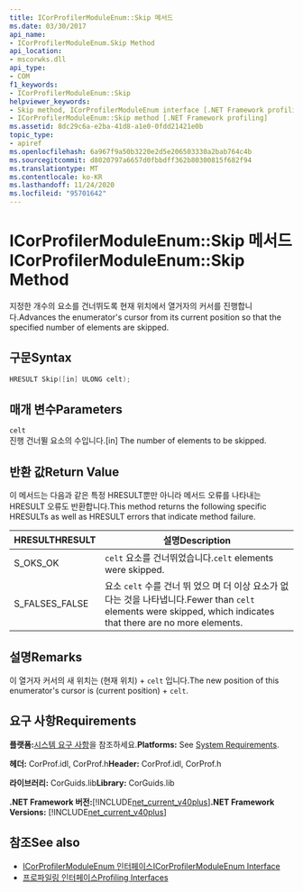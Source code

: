 ```yaml
---
title: ICorProfilerModuleEnum::Skip 메서드
ms.date: 03/30/2017
api_name:
- ICorProfilerModuleEnum.Skip Method
api_location:
- mscorwks.dll
api_type:
- COM
f1_keywords:
- ICorProfilerModuleEnum::Skip
helpviewer_keywords:
- Skip method, ICorProfilerModuleEnum interface [.NET Framework profiling]
- ICorProfilerModuleEnum::Skip method [.NET Framework profiling]
ms.assetid: 8dc29c6a-e2ba-41d8-a1e0-0fdd21421e0b
topic_type:
- apiref
ms.openlocfilehash: 6a967f9a50b3220e2d5e206503330a2bab764c4b
ms.sourcegitcommit: d8020797a6657d0fbbdff362b80300815f682f94
ms.translationtype: MT
ms.contentlocale: ko-KR
ms.lasthandoff: 11/24/2020
ms.locfileid: "95701642"
---
```

# <a name="icorprofilermoduleenumskip-method"></a><span data-ttu-id="19772-102">ICorProfilerModuleEnum::Skip 메서드</span><span class="sxs-lookup"><span data-stu-id="19772-102">ICorProfilerModuleEnum::Skip Method</span></span>

<span data-ttu-id="19772-103">지정한 개수의 요소를 건너뛰도록 현재 위치에서 열거자의 커서를 진행합니다.</span><span class="sxs-lookup"><span data-stu-id="19772-103">Advances the enumerator's cursor from its current position so that the specified number of elements are skipped.</span></span>  
  
## <a name="syntax"></a><span data-ttu-id="19772-104">구문</span><span class="sxs-lookup"><span data-stu-id="19772-104">Syntax</span></span>  
  
```cpp  
HRESULT Skip([in] ULONG celt);  
```  
  
## <a name="parameters"></a><span data-ttu-id="19772-105">매개 변수</span><span class="sxs-lookup"><span data-stu-id="19772-105">Parameters</span></span>  

 `celt`  
 <span data-ttu-id="19772-106">진행 건너뛸 요소의 수입니다.</span><span class="sxs-lookup"><span data-stu-id="19772-106">[in] The number of elements to be skipped.</span></span>  
  
## <a name="return-value"></a><span data-ttu-id="19772-107">반환 값</span><span class="sxs-lookup"><span data-stu-id="19772-107">Return Value</span></span>  

 <span data-ttu-id="19772-108">이 메서드는 다음과 같은 특정 HRESULT뿐만 아니라 메서드 오류를 나타내는 HRESULT 오류도 반환합니다.</span><span class="sxs-lookup"><span data-stu-id="19772-108">This method returns the following specific HRESULTs as well as HRESULT errors that indicate method failure.</span></span>  
  
|<span data-ttu-id="19772-109">HRESULT</span><span class="sxs-lookup"><span data-stu-id="19772-109">HRESULT</span></span>|<span data-ttu-id="19772-110">설명</span><span class="sxs-lookup"><span data-stu-id="19772-110">Description</span></span>|  
|-------------|-----------------|  
|<span data-ttu-id="19772-111">S_OK</span><span class="sxs-lookup"><span data-stu-id="19772-111">S_OK</span></span>|<span data-ttu-id="19772-112">`celt` 요소를 건너뛰었습니다.</span><span class="sxs-lookup"><span data-stu-id="19772-112">`celt` elements were skipped.</span></span>|  
|<span data-ttu-id="19772-113">S_FALSE</span><span class="sxs-lookup"><span data-stu-id="19772-113">S_FALSE</span></span>|<span data-ttu-id="19772-114">요소 `celt` 수를 건너 뛰 었으 며 더 이상 요소가 없다는 것을 나타냅니다.</span><span class="sxs-lookup"><span data-stu-id="19772-114">Fewer than `celt` elements were skipped, which indicates that there are no more elements.</span></span>|  
  
## <a name="remarks"></a><span data-ttu-id="19772-115">설명</span><span class="sxs-lookup"><span data-stu-id="19772-115">Remarks</span></span>  

 <span data-ttu-id="19772-116">이 열거자 커서의 새 위치는 (현재 위치) + `celt` 입니다.</span><span class="sxs-lookup"><span data-stu-id="19772-116">The new position of this enumerator's cursor is (current position) + `celt`.</span></span>  
  
## <a name="requirements"></a><span data-ttu-id="19772-117">요구 사항</span><span class="sxs-lookup"><span data-stu-id="19772-117">Requirements</span></span>  

 <span data-ttu-id="19772-118">**플랫폼:**[시스템 요구 사항](../../get-started/system-requirements.md)을 참조하세요.</span><span class="sxs-lookup"><span data-stu-id="19772-118">**Platforms:** See [System Requirements](../../get-started/system-requirements.md).</span></span>  
  
 <span data-ttu-id="19772-119">**헤더:** CorProf.idl, CorProf.h</span><span class="sxs-lookup"><span data-stu-id="19772-119">**Header:** CorProf.idl, CorProf.h</span></span>  
  
 <span data-ttu-id="19772-120">**라이브러리:** CorGuids.lib</span><span class="sxs-lookup"><span data-stu-id="19772-120">**Library:** CorGuids.lib</span></span>  
  
 <span data-ttu-id="19772-121">**.NET Framework 버전:**[!INCLUDE[net_current_v40plus](../../../../includes/net-current-v40plus-md.md)]</span><span class="sxs-lookup"><span data-stu-id="19772-121">**.NET Framework Versions:** [!INCLUDE[net_current_v40plus](../../../../includes/net-current-v40plus-md.md)]</span></span>  
  
## <a name="see-also"></a><span data-ttu-id="19772-122">참조</span><span class="sxs-lookup"><span data-stu-id="19772-122">See also</span></span>

- [<span data-ttu-id="19772-123">ICorProfilerModuleEnum 인터페이스</span><span class="sxs-lookup"><span data-stu-id="19772-123">ICorProfilerModuleEnum Interface</span></span>](icorprofilermoduleenum-interface.md)
- [<span data-ttu-id="19772-124">프로파일링 인터페이스</span><span class="sxs-lookup"><span data-stu-id="19772-124">Profiling Interfaces</span></span>](profiling-interfaces.md)
